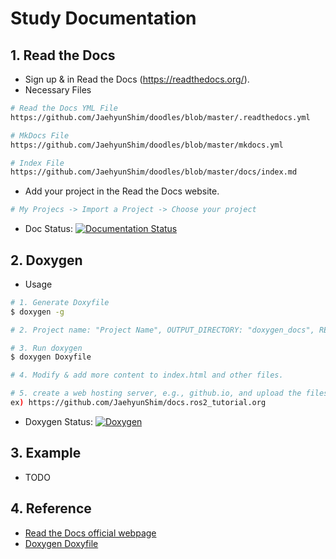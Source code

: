 # Study Documentation

## 1. Read the Docs
- Sign up & in Read the Docs (https://readthedocs.org/).
- Necessary Files
```sh
# Read the Docs YML File
https://github.com/JaehyunShim/doodles/blob/master/.readthedocs.yml

# MkDocs File
https://github.com/JaehyunShim/doodles/blob/master/mkdocs.yml

# Index File
https://github.com/JaehyunShim/doodles/blob/master/docs/index.md
```
- Add your project in the Read the Docs website.
```sh
# My Projecs -> Import a Project -> Choose your project
```
- Doc Status: [![Documentation Status](https://readthedocs.org/projects/jaehyun-doodle/badge/?version=latest)](https://jaehyun-doodle.readthedocs.io/en/latest/?badge=latest)

## 2. Doxygen
- Usage
```sh
# 1. Generate Doxyfile
$ doxygen -g

# 2. Project name: "Project Name", OUTPUT_DIRECTORY: "doxygen_docs", RECURSIVE: Yes, GENERATE_LATEX: No

# 3. Run doxygen
$ doxygen Doxyfile

# 4. Modify & add more content to index.html and other files.

# 5. create a web hosting server, e.g., github.io, and upload the files.
ex) https://github.com/JaehyunShim/docs.ros2_tutorial.org
```
- Doxygen Status: [![Doxygen](https://img.shields.io/badge/doxygen-documentation-blue.svg)](https://jaehyunshim.github.io/docs.ros2_tutorial.org/)

## 3. Example
- TODO

## 4. Reference
- [Read the Docs official webpage](https://readthedocs.org/)
- [Doxygen Doxyfile](https://www.doxygen.nl/manual/starting.html)
